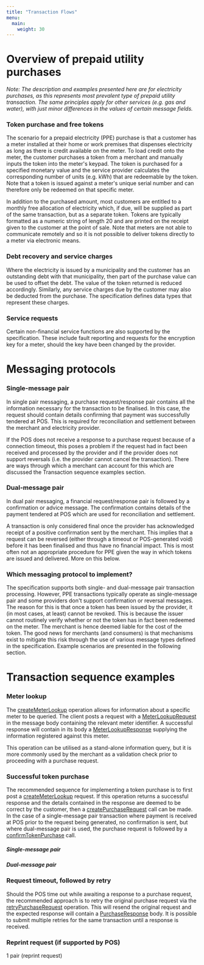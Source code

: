 ```yaml
---
title: "Transaction Flows"
menu:
  main:
    weight: 30
---
```


# Overview of prepaid utility purchases
_Note: The description and examples presented here are for electricity purchases, as this represents most prevalent type of prepaid utility transaction. The same principles apply for other services (e.g. gas and water), with just minor differences in the values of certain message fields._

### Token purchase and free tokens
The scenario for a prepaid electricity (PPE) purchase is that a customer has a meter installed at their home or work premises that dispenses electricity as long as there is credit available on the meter. To load credit onto the meter, the customer purchases a token from a merchant and manually inputs the token into the meter's keypad. The token is purchased for a specified monetary value and the service provider calculates the corresponding number of units (e.g. kWh) that are redeemable by the token. Note that a token is issued against a meter's unique serial number and can therefore only be redeemed on that specific meter.

In addition to the purchased amount, most customers are entitled to a monthly free allocation of electricity which, if due, will be supplied as part of the same transaction, but as a separate token. Tokens are typically formatted as a numeric string of length 20 and are printed on the receipt given to the customer at the point of sale. Note that meters are not able to communicate remotely and so it is not possible to deliver tokens directly to a meter via electronic means.

### Debt recovery and service charges
Where the electricity is issued by a municipality and the customer has an outstanding debt with that municipality, then part of the purchase value can be used to offset the debt. The value of the token returned is reduced accordingly. Similarly, any service charges due by the customer may also be deducted from the purchase. The specification defines data types that represent these charges.

### Service requests
Certain non-financial service functions are also supported by the specification. These include fault reporting and requests for the encryption key for a meter, should the key have been changed by the provider.

# Messaging protocols
### Single-message pair
In single pair messaging, a purchase request/response pair contains all the information necessary for the transaction to be finalised. In this case, the request should contain details confirming that payment was successfully tendered at POS. This is required for reconciliation and settlement between the merchant and electricity provider.

If the POS does not receive a response to a purchase request because of a connection timeout, this poses a problem if the request had in fact been received and processed by the provider and if the provider does not support reversals (i.e. the provider cannot cancel the transaction). There are ways through which a merchant can account for this which are discussed the Transaction sequence examples section.

### Dual-message pair
In dual pair messaging, a financial request/response pair is followed by a confirmation or advice message. The confirmation contains details of the payment tendered at POS which are used for reconciliation and settlement.

A transaction is only considered final once the provider has acknowledged receipt of a positive confirmation sent by the merchant. This implies that a request can be reversed (either through a timeout or POS-generated void) before it has been finalised and thus have no financial impact. This is most often not an appropriate procedure for PPE given the way in which tokens are issued and delivered. More on this below.

### Which messaging protocol to implement?
The specification supports both single- and dual-message pair transaction processing. However, PPE transactions typically operate as single-message pair and some providers don't support confirmation or reversal messages. The reason for this is that once a token has been issued by the provider, it (in most cases, at least) cannot be revoked. This is because the issuer cannot routinely verify whether or not the token has in fact been redeemed on the meter. The merchant is hence deemed liable for the cost of the token. The good news for merchants (and consumers) is that mechanisms exist to mitigate this risk through the use of various message types defined in the specification. Example scenarios are presented in the following section.

# Transaction sequence examples
### Meter lookup
The [createMeterLookup](/specification/operations/#createMeterLookup) operation allows for information about a specific meter to be queried. The client posts a request with a [MeterLookupRequest](/specification/definitions/#MeterLookupRequest) in the message body containing the relevant meter identifier. A successful response will contain in its body a [MeterLookupResponse](/specification/definitions/#MeterLookupResponse) supplying the information registered against this meter.

This operation can be utilised as a stand-alone information query, but it is more commonly used by the merchant as a validation check prior to proceeding with a purchase request.

### Successful token purchase
The recommended sequence for implementing a token purchase is to first post a [createMeterLookup](/specification/operations/#createMeterLookup) request. If this operation returns a successful response and the details contained in the response are deemed to be correct by the customer, then a [createPurchaseRequest](/specification/operations/#createPurchaseRequest) call can be made. In the case of a single-message pair transaction where payment is received at POS prior to the request being generated, no confirmation is sent, but where dual-message pair is used, the purchase request is followed by a [confirmTokenPurchase](/specification/operations/#confirmTokenPurchase) call.
##### Single-message pair

##### Dual-message pair

### Request timeout, followed by retry
Should the POS time out while awaiting a response to a purchase request, the recommended approach is to retry the original purchase request via the [retryPurchaseRequest](specification/definitions/#retryPurchaseRequest) operation. This will resend the original request and the expected response will contain a [PurchaseResponse](specification/definitions/#PurchaseResponse) body. It is possible to submit multiple retries for the same transaction until a response is received.

### Reprint request (if supported by POS)
1 pair (reprint request)
